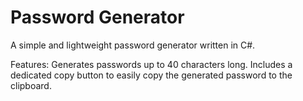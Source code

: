 # Password Generator
A simple and lightweight password generator written in C#.

Features:
Generates passwords up to 40 characters long.
Includes a dedicated copy button to easily copy the generated password to the clipboard.
